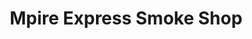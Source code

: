 ---
title: "Mpire Express Smoke Shop"
url: /saint-petersburg/mpire-express-smoke-shop/
shop: tobacco
---
